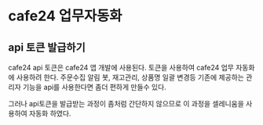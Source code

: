 # cafe24 업무자동화
## api 토큰 발급하기

cafe24 api 토큰은 cafe24 앱 개발에 사용된다.
토큰을 사용하여 cafe24 업무 자동화에 사용하려 한다.
주문수집 알림 봇, 재고관리, 상품명 일괄 변경등 기존에 제공하는 관리자 기능을
api를 사용한다면 좀더 편하게 만들수 있다.

그러나 api토큰을 발급받는 과정이 좀처럼 간단하지 않으므로
이 과정을 셀레니움을 사용하여 자동화 하였다.
